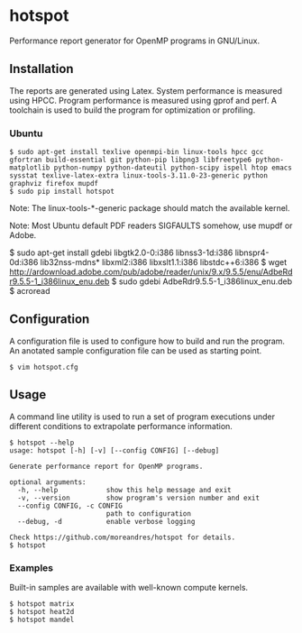 # hotspot

Performance report generator for OpenMP programs in GNU/Linux.

## Installation

The reports are generated using Latex.
System performance is measured using HPCC.
Program performance is measured using gprof and perf.
A toolchain is used to build the program for optimization or profiling.

### Ubuntu

```
$ sudo apt-get install texlive openmpi-bin linux-tools hpcc gcc gfortran build-essential git python-pip libpng3 libfreetype6 python-matplotlib python-numpy python-dateutil python-scipy ispell htop emacs sysstat texlive-latex-extra linux-tools-3.11.0-23-generic python graphviz firefox mupdf
$ sudo pip install hotspot
```

Note: The linux-tools-*-generic package should match the available kernel.

Note: Most Ubuntu default PDF readers SIGFAULTS somehow, use mupdf or Adobe.

$ sudo apt-get install gdebi libgtk2.0-0:i386 libnss3-1d:i386 libnspr4-0d:i386 lib32nss-mdns* libxml2:i386 libxslt1.1:i386 libstdc++6:i386
$ wget http://ardownload.adobe.com/pub/adobe/reader/unix/9.x/9.5.5/enu/AdbeRdr9.5.5-1_i386linux_enu.deb
$ sudo gdebi AdbeRdr9.5.5-1_i386linux_enu.deb
$ acroread

## Configuration

A configuration file is used to configure how to build and run the program.
An anotated sample configuration file can be used as starting point.

```
$ vim hotspot.cfg
```

## Usage

A command line utility is used to run a set of program executions under different conditions to extrapolate performance information.

```
$ hotspot --help
usage: hotspot [-h] [-v] [--config CONFIG] [--debug]

Generate performance report for OpenMP programs.

optional arguments:
  -h, --help            show this help message and exit
  -v, --version         show program's version number and exit
  --config CONFIG, -c CONFIG
                        path to configuration
  --debug, -d           enable verbose logging

Check https://github.com/moreandres/hotspot for details.
$ hotspot
```

### Examples

Built-in samples are available with well-known compute kernels.

```
$ hotspot matrix
$ hotspot heat2d
$ hotspot mandel
```
